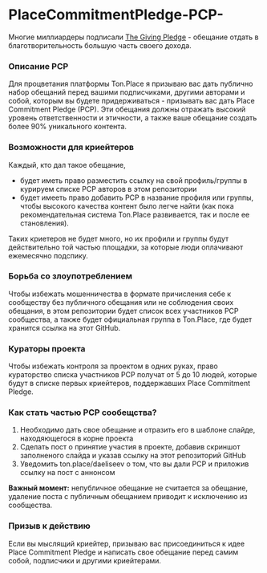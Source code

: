# PlaceCommitmentPledge-PCP-


Многие миллиардеры подписали [The Giving Pledge](https://en.wikipedia.org/wiki/The_Giving_Pledge) - обещание отдать в благотворительность большую часть своего дохода.

### Описание PCP

Для процветания платформы Ton.Place я призываю вас дать публично набор обещаний перед вашими подписчиками, другими авторами и собой, которым вы будете придерживаться - призывать вас дать Place Commitment Pledge (PCP). Эти обещания должны отражать высокий уровень ответственности и этичности, а также ваше обещание создать более 90% уникального контента.

### Возможности для криейтеров
Каждый, кто дал такое обещание, 
- будет иметь право разместить ссылку на свой профиль/группы в курируем списке PCP авторов в этом репозитории 
- будет имееть право добавить PCP в название профиля или группы, чтобы высокого качества контент было легче найти (как пока рекомендательная система Ton.Place развивается, так и после ее становления). 

Таких криетеров не будет много, но их профили и группы будут действительно той частью площадки, за которые люди оплачивают ежемесячно подспику.

### Борьба со злоупотреблением
Чтобы избежать мошенничества в формате причисления себе к сообществу без публичного обещания или не соблюдения своих обещания, в этом репозитории будет список всех участников PCP сообщества, а также будет официальная группа в Ton.Place, где будет хранится ссылка на этот GitHub. 

### Кураторы проекта
Чтобы избежать контроля за проектом в одних руках, право кураторство списка участников PCP получат от 5 до 10 людей, которые будут в списке первых криейтеров, поддержавших Place Commitment Pledge. 

### Как стать частью PCP сообещства?
1. Необходимо дать свое обещание и отразить его в шаблоне слайде, находяющегося в корне проекта   
2. Сделать пост о принятие участия в проекте, добавив скриншот заполненого слайда и указав ссылку на этот репозиторий GitHub
3. Уведомить ton.place/daeliseev о том, что вы дали PCP и приложив ссылку на пост с аннонсом 

**Важный момент:** непубличное обещание не считается за обещание, удаление поста с публичным обещанием приводит к исключению из сообщества.

### Призыв к действию 
Если вы мыслящий криейтер, призываю вас присоединиться к идее Place Commitment Pledge и написать свое обещание перед самим собой, подписчики и другими криейтерами.
